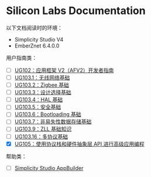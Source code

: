 # Silicon Labs Documentation

以下文档阅读时的环境：

* Simplicity Studio V4
* EmberZnet 6.4.0.0

用户指南类：

* [ ] [UG102：应用框架 V2（AFV2）开发者指南](./doc/ug/UG102.md)
* [ ] [UG103.1：无线网络基础](./doc/ug/UG103.1.md)
* [ ] [UG103.2：Zigbee 基础](./doc/ug/UG103.2.md)
* [ ] [UG103.3：设计选择基础](./doc/ug/UG103.3.md)
* [ ] [UG103.4：HAL 基础](./doc/ug/UG103.4.md)
* [ ] [UG103.5：安全基础](./doc/ug/UG103.5.md)
* [ ] [UG103.6：Bootloading 基础](./doc/ug/UG103.6.md)
* [ ] [UG103.7：非易失性数据存储基础](./doc/ug/UG103.7.md)
* [ ] [UG103.9：ZLL 基础知识](./doc/ug/UG103.9.md)
* [ ] [UG103.16：多协议基础](./doc/ug/UG103.16.md)
* [x] [UG105：使用协议栈和硬件抽象层 API 进行高级应用编程](./doc/ug/UG105.md)

帮助类：

* [ ] [Simplicity Studio AppBuilder](./doc/help/Simplicity-Studio-AppBuilder.md)
